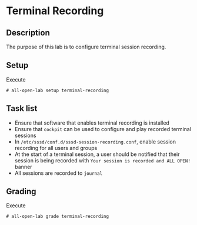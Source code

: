 # Terminal Recording

## Description
The purpose of this lab is to configure terminal session recording.

## Setup
Execute
```console
# all-open-lab setup terminal-recording
```

## Task list
* Ensure that software that enables terminal recording is installed
* Ensure that `cockpit` can be used to configure and play recorded terminal sessions
* In `/etc/sssd/conf.d/sssd-session-recording.conf`, enable session recording for all users and groups
* At the start of a terminal session, a user should be notified that their session is being recorded with `Your session is recorded and ALL OPEN!` banner
* All sessions are recorded to `journal`

## Grading
Execute
```console
# all-open-lab grade terminal-recording
```
